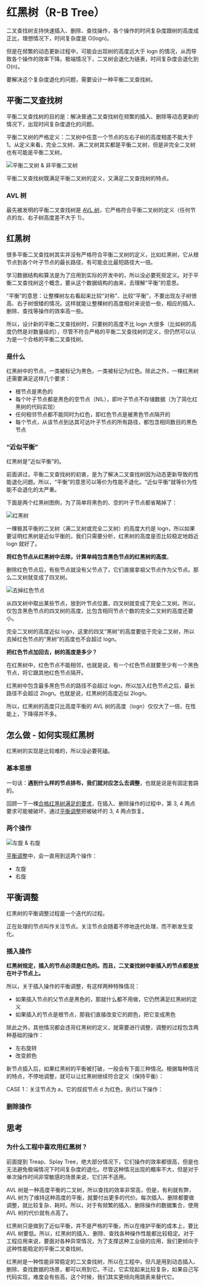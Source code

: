 # 红黑树（R-B Tree）

二叉查找树支持快速插入、删除、查找操作，各个操作的时间复杂度跟树的高度成正比，理想情况下，时间复杂度是 O(logn)。

但是在频繁的动态更新过程中，可能会出现树的高度远大于 logn 的情况，从而导致各个操作的效率下降。极端情况下，二叉树会退化为链表，时间复杂度会退化到 O(n)。

要解决这个复杂度退化的问题，需要设计一种平衡二叉查找树。

## 平衡二叉查找树

平衡二叉查找树的目的是：解决普通二叉查找树在频繁的插入、删除等动态更新的情况下，出现时间复杂度退化的问题。

平衡二叉树的严格定义：二叉树中任意一个节点的左右子树的高度相差不能大于 1。从定义来看，完全二叉树、满二叉树其实都是平衡二叉树，但是非完全二叉树也有可能是平衡二叉树。

![平衡二叉树 & 非平衡二叉树](@imgs/dd9f5a4525f5029a8339c89ad1c8159b.jpg)

平衡二叉查找树既满足平衡二叉树的定义，又满足二叉查找树的特点。

### AVL 树

最先被发明的平衡二叉查找树是 [AVL 树](https://zh.wikipedia.org/wiki/AVL%E6%A0%91)，它严格符合平衡二叉树的定义（任何节点的左、右子树高度差不大于 1）。

## 红黑树

很多平衡二叉查找树其实并没有严格符合平衡二叉树的定义，比如红黑树，它从根节点到各个叶子节点的最长路径，有可能会比最短路径大一倍。

学习数据结构和算法是为了应用到实际的开发中的，所以没必要死抠定义。对于平衡二叉查找树这个概念，要从这个数据结构的由来，去理解“平衡”的意思。

“平衡”的意思：让整棵树左右看起来比较“对称”、比较“平衡”，不要出现左子树很高、右子树很矮的情况。这样就能让整棵树的高度相对来说低一些，相应的插入、删除、查找等操作的效率高一些。

所以，设计新的平衡二叉查找树时，只要树的高度不比 logn 大很多（比如树的高度仍然是对数量级的），尽管不符合严格的平衡二叉查找树的定义，但仍然可以认为是一个合格的平衡二叉查找树。

### 是什么

红黑树中的节点，一类被标记为黑色，一类被标记为红色。除此之外，一棵红黑树还需要满足这样几个要求：

- 根节点是黑色的
- 每个叶子节点都是黑色的空节点（NIL），即叶子节点不存储数据（为了简化红黑树的代码实现）
- 任何相邻节点都不能同时为红色，即红色节点是被黑色节点隔开的
- 每个节点，从该节点到达其可达叶子节点的所有路径，都包含相同数目的黑色节点

### “近似平衡”

红黑树是“近似平衡”的。

前面讲过，平衡二叉查找树的初衷，是为了解决二叉查找树因为动态更新导致的性能退化问题。所以，“平衡”的意思可以等价为性能不退化。“近似平衡”就等价为性能不会退化的太严重。

下面是两个红黑树图例，为了简单将黑色的、空的叶子节点都省略掉了：

![红黑树](@imgs/903ee0dcb62bce2f5b47819541f9069a.jpg)

一棵极其平衡的二叉树（满二叉树或完全二叉树）的高度大约是 logn，所以如果要证明红黑树是近似平衡的，我们只需要分析，红黑树的高度是否比较稳定地趋近 logn 就好了。

**将红色节点从红黑树中去除，计算单纯包含黑色节点的红黑树的高度**。

删除红色节点后，有些节点就没有父节点了，它们直接拿祖父节点作为父节点。那么二叉树就变成了四叉树。

![去掉红色节点](@imgs/903ee0dcb62bce2f5b47819541f9069a.jpg)

从四叉树中取出某些节点，放到叶节点位置，四叉树就变成了完全二叉树。所以，仅包含黑色节点的四叉树的高度，比包含相同节点个数的完全二叉树的高度还要小。

完全二叉树的高度近似 logn，这里的四叉“黑树”的高度要低于完全二叉树，所以去掉红色节点的“黑树”的高度也不会超过 logn。

**把红色节点加回去，树的高度是多少？**

在红黑树中，红色节点不能相邻，也就是说，有一个红色节点就要至少有一个黑色节点，将它跟其他红色节点隔开。

红黑树中包含最多黑色节点的路径不会超过 logn，所以加入红色节点之后，最长路径不会超过 2logn。也就是说，红黑树的高度近似 2logn。

所以，红黑树的高度只比高度平衡的 AVL 树的高度（logn）仅仅大了一倍，在性能上，下降得并不多。

## 怎么做 - 如何实现红黑树

红黑树的实现是比较难的，所以没必要死磕。

### 基本思想

一句话：**遇到什么样的节点排布，我们就对应怎么去调整**，也就是说是有固定套路的。

<!-- TODO -->
回顾一下一棵[合格红黑树满足的要求]()，在插入、删除操作的过程中，第 3, 4 两点要求可能被破坏，通过[平衡调整]()把被破坏的 3, 4 两点恢复。

### 两个操作

![左旋 & 右旋](@imgs/0e37e597737012593a93105ebbf4591e.jpg)

[平衡调整]()中，会一直用到这两个操作：

- 左旋
- 右旋

## 平衡调整

红黑树的平衡调整过程是一个迭代的过程。

正在处理的节点叫作关注节点。关注节点会随着不停地迭代处理，而不断发生变化。

### 插入操作

**红黑树规定，插入的节点必须是红色的。而且，二叉查找树中新插入的节点都是放在叶子节点上。**

所以，关于插入操作的平衡调整，有这样两种特殊情况：

- 如果插入节点的父节点是黑色的，那就什么都不用做，它仍然满足红黑树的定义
- 如果插入的节点是根节点，那我们直接改变它的颜色，把它变成黑色

除此之外，其他情况都会违背红黑树的定义，就需要进行调整，调整的过程包含两种基础的操作：

- 左右旋转
- 改变颜色

新节点插入后，如果红黑树的平衡被打破，一般会有下面三种情况。根据每种情况的特点，不停地调整，就可以让红黑树继续符合定义（保持平衡）：

CASE 1：关注节点为 a，它的叔叔节点 d 为红色，执行以下操作：

<!-- TODO -->

### 删除操作

## 思考

### 为什么工程中喜欢用红黑树？

前面提到 Treap、Splay Tree，绝大部分情况下，它们操作的效率都很高，但是也无法避免极端情况下时间复杂度的退化。尽管这种情况出现的概率不大，但是对于单次操作时间非常敏感的场景来说，它们并不适用。

AVL 树是一种高度平衡的二叉树，所以查找的效率非常高，但是，有利就有弊，AVL 树为了维持这种高度的平衡，就要付出更多的代价。每次插入、删除都要做调整，就比较复杂、耗时。所以，对于有频繁的插入、删除操作的数据集合，使用 AVL 树的代价就有点高了。

红黑树只是做到了近似平衡，并不是严格的平衡，所以在维护平衡的成本上，要比 AVL 树要低。所以，红黑树的插入、删除、查找各种操作性能都比较稳定。对于工程应用来说，要面对各种异常情况，为了支撑这种工业级的应用，我们更倾向于这种性能稳定的平衡二叉查找树。

红黑树是一种性能非常稳定的二叉查找树，所以在工程中，但凡是用到动态插入、删除、查找数据的场景，都可以用到它。不过，它实现起来比较复杂，如果自己写代码实现，难度会有些高，这个时候，我们其实更倾向用跳表来替代它。
